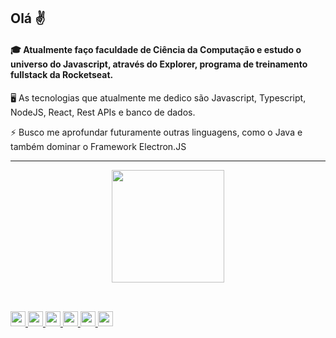 ## Olá ✌

#### 🎓 Atualmente faço faculdade de Ciência da Computação e estudo o universo do Javascript, através do Explorer, programa de treinamento fullstack da Rocketseat.

🖥 As tecnologias que atualmente me dedico são Javascript, Typescript, NodeJS, React, Rest APIs e banco de dados.

⚡ Busco me aprofundar futuramente outras linguagens, como o Java e também dominar o Framework Electron.JS

 <hr>
 
<div align="center">
  <a href="https://github.com/LuanC14">
  <img height="180em" src="https://github-readme-stats.vercel.app/api/top-langs/?username=LuanC14&layout=compact&langs_count=7&theme=dracula"/>
</div>

##
<div style="display: inline_block"><br>
<img src="https://cdn.jsdelivr.net/gh/devicons/devicon/icons/html5/html5-original.svg" width=24px; />
<img src="https://cdn.jsdelivr.net/gh/devicons/devicon/icons/css3/css3-original.svg" width=24px; />
<img src="https://cdn.jsdelivr.net/gh/devicons/devicon/icons/javascript/javascript-original.svg" width=24px; />
<img src="https://cdn.jsdelivr.net/gh/devicons/devicon/icons/typescript/typescript-original.svg" width=24px; />
<img src="https://cdn.jsdelivr.net/gh/devicons/devicon/icons/nodejs/nodejs-original.svg" width=24px;/>
<img src="https://cdn.jsdelivr.net/gh/devicons/devicon/icons/react/react-original.svg" width=24px; />
          
          

</div>


